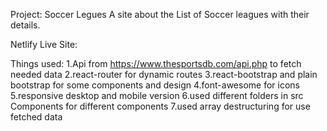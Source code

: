Project: Soccer Legues
A site about the List of Soccer leagues with their details.

Netlify Live Site:

Things used: 
1.Api from https://www.thesportsdb.com/api.php to fetch needed data
2.react-router for dynamic routes
3.react-bootstrap and plain bootstrap for some components and design
4.font-awesome for icons
5.responsive desktop and mobile version
6.used different folders in src Components for different components
7.used array destructuring for use fetched data